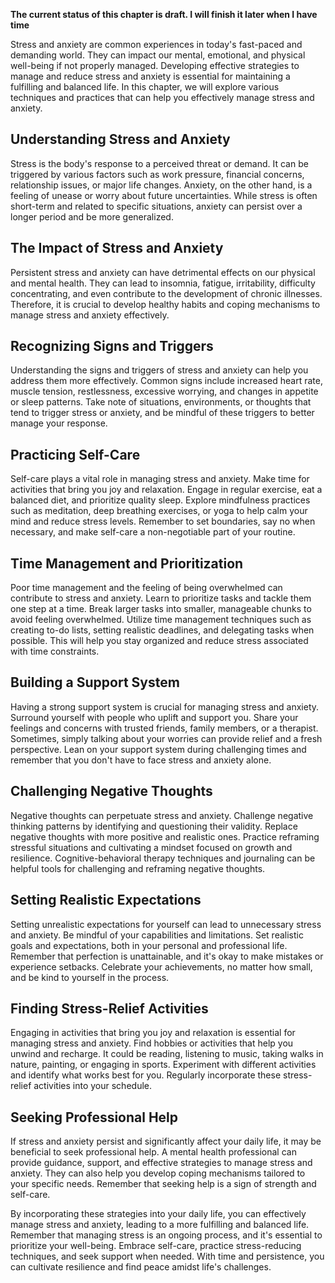 **The current status of this chapter is draft. I will finish it later when I have time**

Stress and anxiety are common experiences in today's fast-paced and demanding world. They can impact our mental, emotional, and physical well-being if not properly managed. Developing effective strategies to manage and reduce stress and anxiety is essential for maintaining a fulfilling and balanced life. In this chapter, we will explore various techniques and practices that can help you effectively manage stress and anxiety.

Understanding Stress and Anxiety
--------------------------------

Stress is the body's response to a perceived threat or demand. It can be triggered by various factors such as work pressure, financial concerns, relationship issues, or major life changes. Anxiety, on the other hand, is a feeling of unease or worry about future uncertainties. While stress is often short-term and related to specific situations, anxiety can persist over a longer period and be more generalized.

The Impact of Stress and Anxiety
--------------------------------

Persistent stress and anxiety can have detrimental effects on our physical and mental health. They can lead to insomnia, fatigue, irritability, difficulty concentrating, and even contribute to the development of chronic illnesses. Therefore, it is crucial to develop healthy habits and coping mechanisms to manage stress and anxiety effectively.

Recognizing Signs and Triggers
------------------------------

Understanding the signs and triggers of stress and anxiety can help you address them more effectively. Common signs include increased heart rate, muscle tension, restlessness, excessive worrying, and changes in appetite or sleep patterns. Take note of situations, environments, or thoughts that tend to trigger stress or anxiety, and be mindful of these triggers to better manage your response.

Practicing Self-Care
--------------------

Self-care plays a vital role in managing stress and anxiety. Make time for activities that bring you joy and relaxation. Engage in regular exercise, eat a balanced diet, and prioritize quality sleep. Explore mindfulness practices such as meditation, deep breathing exercises, or yoga to help calm your mind and reduce stress levels. Remember to set boundaries, say no when necessary, and make self-care a non-negotiable part of your routine.

Time Management and Prioritization
----------------------------------

Poor time management and the feeling of being overwhelmed can contribute to stress and anxiety. Learn to prioritize tasks and tackle them one step at a time. Break larger tasks into smaller, manageable chunks to avoid feeling overwhelmed. Utilize time management techniques such as creating to-do lists, setting realistic deadlines, and delegating tasks when possible. This will help you stay organized and reduce stress associated with time constraints.

Building a Support System
-------------------------

Having a strong support system is crucial for managing stress and anxiety. Surround yourself with people who uplift and support you. Share your feelings and concerns with trusted friends, family members, or a therapist. Sometimes, simply talking about your worries can provide relief and a fresh perspective. Lean on your support system during challenging times and remember that you don't have to face stress and anxiety alone.

Challenging Negative Thoughts
-----------------------------

Negative thoughts can perpetuate stress and anxiety. Challenge negative thinking patterns by identifying and questioning their validity. Replace negative thoughts with more positive and realistic ones. Practice reframing stressful situations and cultivating a mindset focused on growth and resilience. Cognitive-behavioral therapy techniques and journaling can be helpful tools for challenging and reframing negative thoughts.

Setting Realistic Expectations
------------------------------

Setting unrealistic expectations for yourself can lead to unnecessary stress and anxiety. Be mindful of your capabilities and limitations. Set realistic goals and expectations, both in your personal and professional life. Remember that perfection is unattainable, and it's okay to make mistakes or experience setbacks. Celebrate your achievements, no matter how small, and be kind to yourself in the process.

Finding Stress-Relief Activities
--------------------------------

Engaging in activities that bring you joy and relaxation is essential for managing stress and anxiety. Find hobbies or activities that help you unwind and recharge. It could be reading, listening to music, taking walks in nature, painting, or engaging in sports. Experiment with different activities and identify what works best for you. Regularly incorporate these stress-relief activities into your schedule.

Seeking Professional Help
-------------------------

If stress and anxiety persist and significantly affect your daily life, it may be beneficial to seek professional help. A mental health professional can provide guidance, support, and effective strategies to manage stress and anxiety. They can also help you develop coping mechanisms tailored to your specific needs. Remember that seeking help is a sign of strength and self-care.

By incorporating these strategies into your daily life, you can effectively manage stress and anxiety, leading to a more fulfilling and balanced life. Remember that managing stress is an ongoing process, and it's essential to prioritize your well-being. Embrace self-care, practice stress-reducing techniques, and seek support when needed. With time and persistence, you can cultivate resilience and find peace amidst life's challenges.
